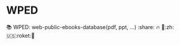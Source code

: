# WPED
:books: WPED: web-public-ebooks-database(pdf, ppt, ...) :share: :fire: :tada::zh::us::roket::train:
